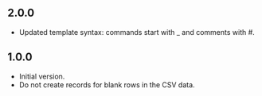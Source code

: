 
## 2.0.0

- Updated template syntax: commands start with _ and comments with #.

## 1.0.0

- Initial version.
- Do not create records for blank rows in the CSV data.
